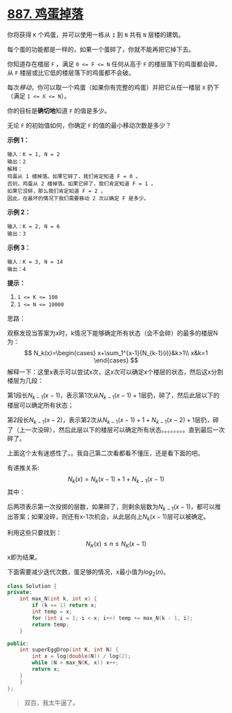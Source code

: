 # [887. 鸡蛋掉落](https://leetcode-cn.com/problems/super-egg-drop/)

你将获得 `K` 个鸡蛋，并可以使用一栋从 `1` 到 `N` 共有 `N` 层楼的建筑。

每个蛋的功能都是一样的，如果一个蛋碎了，你就不能再把它掉下去。

你知道存在楼层 `F` ，满足 `0 <= F <= N` 任何从高于 `F` 的楼层落下的鸡蛋都会碎，从 `F` 楼层或比它低的楼层落下的鸡蛋都不会破。

每次*移动*，你可以取一个鸡蛋（如果你有完整的鸡蛋）并把它从任一楼层 `X` 扔下（满足 `1 <= X <= N`）。

你的目标是**确切地**知道 `F` 的值是多少。

无论 `F` 的初始值如何，你确定 `F` 的值的最小移动次数是多少？

**示例 1：**

```
输入：K = 1, N = 2
输出：2
解释：
鸡蛋从 1 楼掉落。如果它碎了，我们肯定知道 F = 0 。
否则，鸡蛋从 2 楼掉落。如果它碎了，我们肯定知道 F = 1 。
如果它没碎，那么我们肯定知道 F = 2 。
因此，在最坏的情况下我们需要移动 2 次以确定 F 是多少。
```

**示例 2：**

```
输入：K = 2, N = 6
输出：3
```

**示例 3：**

```
输入：K = 3, N = 14
输出：4
```

 

**提示：**

1. `1 <= K <= 100`
2. `1 <= N <= 10000`

思路：

观察发现当答案为x时，k情况下能够确定所有状态（会不会碎）的最多的楼层N为：
$$
N_k(x)=\begin{cases}
x+\sum_1^{x-1}{N_{k-1}(i)}&k>1\\
x&k=1
\end{cases}
$$
解释一下：这里x表示可以尝试x次，这x次可以确定x个楼层的状态，然后这x分割楼层为几段：

第1段长$N_{k-1}(x-1)$，表示第1次从$N_{k-1}(x-1)+1$层扔，碎了，然后此层以下的楼层可以确定所有状态；

第2段长$N_{k-1}(x-2)$，表示第2次从$N_{k-1}(x-1)+1+N_{k-1}(x-2)+1$层扔，碎了（上一次没碎），然后此层以下的楼层可以确定所有状态。。。。。。。。直到最后一次碎了。



上面这个太有迷惑性了。。我自己第二次看都看不懂压，还是看下面的吧。



有递推关系:
$$
N_k(x)=N_k(x-1)+1+N_{k-1}(x-1)
$$
其中：

后两项表示第一次投掷的层数，如果碎了，则剩余层数为$N_{k-1}(x-1)$，都可以推出答案；如果没碎，则还有x-1次机会，从此层向上$N_k(x-1)$层可以被确定。

利用这些只要找到：
$$
N_K(x)\leqslant n \leqslant N_K(x-1)
$$
x即为结果。

下面需要减少迭代次数，蛋足够的情况，x最小值为$log_2(n)$。

```c++
class Solution {
private:
    int max_N(int k, int x) {
        if (k == 1) return x;
        int temp = x;
        for (int i = 1; i < x; i++) temp += max_N(k - 1, i);
        return temp;
    }

public:
    int superEggDrop(int K, int N) {
        int x = log(double(N)) / log(2);
        while (N > max_N(K, x)) x++;
        return x;
    }
    }
};
```

> 双百，我太牛逼了。
